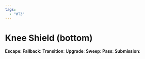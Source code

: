 ```yaml
---
tags:
  - "#T3"
---
```


# Knee Shield (bottom)

**Escape**:
**Fallback**:
**Transition**:
**Upgrade**:
**Sweep**:
**Pass**:
**Submission**:
